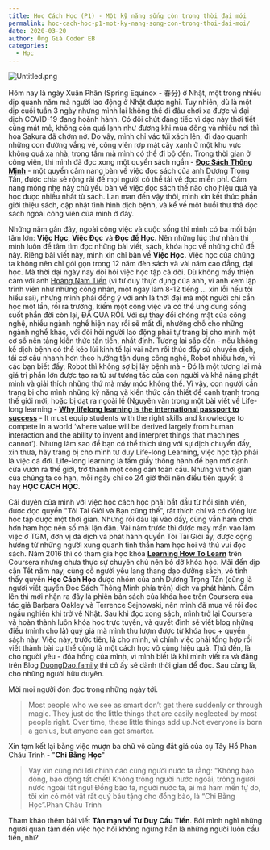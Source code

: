 ```yaml
---
title: Học Cách Học (P1) - Một kỹ năng sống còn trong thời đại mới
permalink: hoc-cach-hoc-p1-mot-ky-nang-song-con-trong-thoi-dai-moi/
date: 2020-03-20
author: Ông Già Coder EB
categories:
  - Học
---
```


![Untitled.png](/images/651be398-2cb5-47e6-898a-662b12092420/Untitled.png)

Hôm nay là ngày Xuân Phân (Spring Equinox - 春分) ở Nhật, một trong nhiều dịp quanh năm mà người lao động ở Nhật được nghỉ. Tuy nhiên, dù là một dịp cuối tuần 3 ngày nhưng mình lại không thể đi đâu chơi xa được vì đại dịch COVID-19 đang hoành hành. Có đôi chút đáng tiếc vì dạo này thời tiết cũng mát mẻ, không còn quá lạnh như đương khi mùa đông và nhiều nơi thì hoa Sakura đã chớm nở. Do vậy, mình chỉ vác túi xách lên, đi dạo quanh những con đường vắng vẻ, công viên rợp mát cây xanh ở một khu vực không quá xa nhà, trong tầm mà mình có thể đi bộ đến. Trong thời gian ở công viên, thì mình đã đọc xong một quyển sách ngắn - [**Đọc Sách Thông Minh**](https://duongtrongtan.com/docsachthongminh/?ref=duongdao.family) - một quyển cẩm nang bàn về việc đọc sách của anh Dương Trọng Tấn, được chia sẻ rộng rãi đế mọi người có thể tải về đọc miễn phí. Cẩm nang mỏng nhẹ này chủ yếu bàn về việc đọc sách thế nào cho hiệu quả và học được nhiều nhất từ sách. Lan man đến vậy thôi, mình xin kết thúc phần giới thiệu sách, cập nhật tình hình dịch bệnh, và kể về một buổi thư thả đọc sách ngoài công viên của mình ở đây.

Những năm gần đây, ngoài công việc và cuộc sống thì mình có ba mối bận tâm lớn: **Việc Học**, **Việc Đọc** và **Đọc để Học**. Nên những lúc thư nhàn thì mình luôn để tâm tìm đọc những bài viết, sách, khóa học về những chủ đề này. Riêng bài viết này, mình xin chỉ bàn về **Việc Học.** Việc học của chúng ta không nên chỉ gói gọn trong 12 năm đèn sách và vài năm cao đẳng, đại học. Mà thời đại ngày nay đòi hỏi việc học tập cả đời. Dù không mấy thiện cảm với anh [Hoàng Nam Tiến](https://cafebiz.vn/truoc-khi-roi-khoi-ghe-chu-tich-fpt-software-ong-hoang-nam-tien-gui-loi-khuyen-cho-the-he-z-muon-song-sot-bat-buoc-cac-ban-phai-tu-hoc-kien-thuc-moi-2020030510445541.chn?ref=duongdao.family) (vì tư duy thực dụng của anh, vì anh xem lập trình viên như những công nhân, một ngày làm 8-12 tiếng ... xin lỗi nếu tôi hiểu sai), nhưng mình phải đồng ý với anh là thời đại mà một người chỉ cần học một lần, rồi ra trường, kiếm một công việc và có thể ung dung sống suốt phần đời còn lại, ĐÃ QUA RỒI. Với sự thay đổi chóng mặt của công nghệ, nhiều ngành nghề hiện nay rồi sẽ mất đi, nhường chỗ cho những ngành nghề khác, với đòi hỏi người lao động phải tự trang bị cho mình một cơ số nền tảng kiến thức tân tiến, nhất định. Tương lai sắp đến - nếu không kể dịch bệnh có thể kéo lùi kinh tế lại vài năm rồi thúc đẩy sử chuyển dịch, tái cơ cấu nhanh hơn theo hướng tận dụng công nghệ, Robot nhiều hơn, vì các bạn biết đấy, Robot thì không sợ bị lây bệnh mà - Đó là một tương lai mà giá trị phần lớn được tạo ra từ sự tương tác của con người và khả năng phát minh và giải thích những thứ mà máy móc không thể. Vì vậy, con người cần trang bị cho mình những kỹ năng và kiến thức cần thiết để cạnh tranh trong thế giới mới, hoặc bị dạt ra ngoài lề (Nguyên văn trong một bài viết về Life-long learning - [**Why lifelong learning is the international passport to success**](https://aeon.co/ideas/why-lifelong-learning-is-the-international-passport-to-success?ref=duongdao.family) - It must equip students with the right skills and knowledge to compete in a world ‘where value will be derived largely from human interaction and the ability to invent and interpret things that machines cannot’). Nhưng làm sao để bạn có thể thích ứng với sự dịch chuyển đấy, xin thưa, hãy trang bị cho mình tư duy Life-long Learning, việc học tập phải là việc cả đời. Life-long learning là tấm giấy thông hành để bạn mở cánh cửa vươn ra thế giới, trở thành một công dân toàn cầu. Nhưng vì thời gian của chúng ta có hạn, mỗi ngày chỉ có 24 giờ thôi nên điều tiên quyết là hãy **HỌC CÁCH HỌC**.

Cái duyên của mình với việc học cách học phải bắt đầu từ hồi sinh viên, được đọc quyển "Tôi Tài Giỏi và Bạn cũng thế", rất thích chí và có động lực học tập được một thời gian. Nhưng rồi đâu lại vào đấy, cũng vẫn ham chơi hơn ham học nên số mãi lận đận. Vài năm trước thì được may mắn vào làm việc ở TGM, đơn vị đã dịch và phát hành quyển Tôi Tài Giỏi ấy, được cộng hưởng từ những người xung quanh tinh thần ham học hỏi và thú vui đọc sách. Năm 2016 thì có tham gia học khóa [**Learning How To Learn**](https://www.coursera.org/learn/learning-how-to-learn?ref=duongdao.family) trên Coursera nhưng chưa thực sự chuyên chú nên bỏ dở khóa học. Mãi đến dịp cận Tết năm nay, cùng cô người yêu lang thang dạo đường sách, vô tình thấy quyển **Học Cách Học** được nhóm của anh Dương Trọng Tấn (cũng là người viết quyển Đọc Sách Thông Minh phía trên) dịch và phát hành. Cầm lên thì mới nhận ra đây là phiên bản sách của khóa học trên Coursera của tác giả Barbara Oakley và Terrence Sejnowski, nên mình đã mua về rồi đọc ngấu nghiến khi trở về Nhật. Sau khi đọc xong sách, mình trở lại Coursera và hoàn thành luôn khóa học trực tuyến, và quyết định sẽ viết blog những điều (mình cho là) quý giá mà mình thu lượm được từ khóa học + quyển sách này. Việc này, trước tiên, là cho mình, vì chính việc phải tổng hợp rồi viết thành bài cụ thể cũng là một cách học vô cùng hiệu quả. Thứ đến, là cho người yêu - đóa hồng của mình, vì mình biết là khi mình viết ra và đăng trên Blog [DuongDao.family](https://duongdao.family/) thì cô ấy sẽ dành thời gian để đọc. Sau cùng là, cho những người hữu duyên.

Mời mọi người đón đọc trong những ngày tới.

> Most people who we see as smart don’t get there suddenly or through magic. They just do the little things that are easily neglected by most people right. Over time, these little things add up.Not everyone is born a genius, but anyone can get smarter.

Xin tạm kết lại bằng việc mượn ba chữ vô cùng đắt giá của cụ Tây Hồ Phan Châu Trinh - "**Chi Bằng Học**"

> Vậy xin cùng nói lời chính cáo cùng người nước ta rằng: “Không bạo động, bạo động tất chết! Không trông người nước ngoài, trông người nước ngoài tất ngu! Đồng bào ta, người nước ta, ai mà ham mến tự do, tôi xin có một vật rất quý báu tặng cho đồng bào, là “Chi Bằng Học”.Phan Châu Trinh

Tham khảo thêm bài viết **Tản mạn về Tư Duy Cầu Tiến**. Bởi mình nghĩ những người quan tâm đến việc học hỏi không ngừng hẳn là những người luôn cầu tiến, nhỉ?
